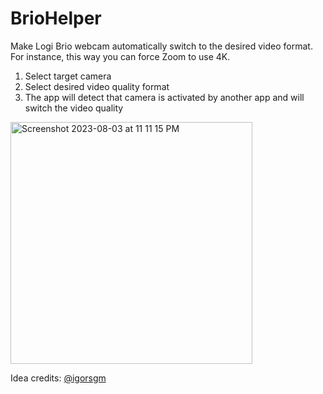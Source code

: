 # BrioHelper
Make Logi Brio webcam automatically switch to the desired video format.
For instance, this way you can force Zoom to use 4K.

1. Select target camera
3. Select desired video quality format
4. The app will detect that camera is activated by another app and will switch the video quality

<img width="387" alt="Screenshot 2023-08-03 at 11 11 15 PM" src="https://github.com/leo150/BrioHelper/assets/3484524/0bd83c0a-79ef-4eb2-a05e-252799af7e11">

Idea credits: [@igorsgm](https://github.com/igorsgm)
